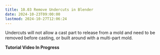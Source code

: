 ```yaml
---
title: 10.03 Remove Undercuts in Blender
date: 2024-10-23T09:00:00
lastmod: 2024-10-27T12:06:24
---
```


Undercuts will not allow a cast part to release from a mold and need to be removed before casting, or built around with a multi-part mold.

**Tutorial Video In Progress**
